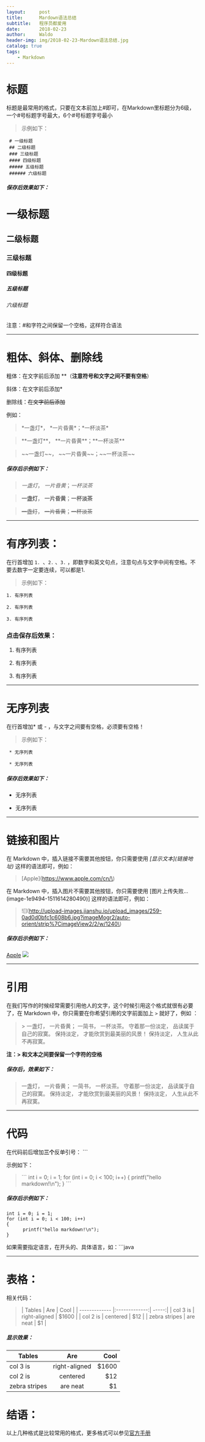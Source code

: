```yaml
---
layout:     post
title:      Mardown语法总结
subtitle:   程序员都爱用
date:       2018-02-23
author:     Waldo
header-img: img/2018-02-23-Mardown语法总结.jpg
catalog: true
tags:
    - Markdown
---
```


# 标题
   标题是最常用的格式，只要在文本前加上#即可，在Markdown里标题分为6级，一个#号标题字号最大，6个#号标题字号最小
> 示例如下：

     # 一级标题
     ## 二级标题
     ### 三级标题
     #### 四级标题
     ##### 五级标题
     ###### 六级标题
     
##### 保存后效果如下：
  
# 一级标题
   
## 二级标题
   
### 三级标题
   
#### 四级标题
   
##### 五级标题

###### 六级标题
    
注意：#和字符之间保留一个空格，这样符合语法

***

# 粗体、斜体、删除线

粗体：在文字前后添加 **（**注意符号和文字之间不要有空格**）

斜体：在文字前后添加*

删除线：~~在文字前后添加~~

例如：

> \*一盏灯\*， \*一片昏黄\*；\*一杯淡茶\*

> \*\*一盏灯\*\*， \*\*一片昏黄\*\*；\*\*一杯淡茶\*\*

>  \~\~一盏灯\~\~， \~\~一片昏黄\~\~；\~\~一杯淡茶\~\~
  
##### 保存后示例如下：

> *一盏灯*， *一片昏黄*；*一杯淡茶*

> **一盏灯**， **一片昏黄**；**一杯淡茶**

> ~~一盏灯~~， ~~一片昏黄~~；~~一杯淡茶~~

***

# 有序列表：

在行首增加  ```1. ```、```2.``` 、```3.``` ，即数字和英文句点，注意句点与文字中间有空格。不要去数字一定要连续，可以都是1.

> 示例如下：

    1. 有序列表
    
    2. 有序列表
    
    3. 有序列表
    
### 点击保存后效果：

 1. 有序列表
 
 2. 有序列表
 
 3. 有序列表
 
***

# 无序列表

在行首增加* 或 - ，与文字之间要有空格，必须要有空格！

> 示例如下：

     * 无序列表
     
     * 无序列表
     
##### 保存后效果如下：

 * 无序列表
 
 * 无序列表
 
***

# 链接和图片

在 Markdown 中，插入链接不需要其他按钮，你只需要使用   *[显示文本](链接地址\)* 这样的语法即可，例如：

>  [Apple](https://www.apple.com/cn/\)

在 Markdown 中，插入图片不需要其他按钮，你只需要使用 [图片上传失败...(image-1e9494-1511614280490)] 这样的语法即可，例如：

>  ![](http://upload-images.jianshu.io/upload_images/259-0ad0d0bfc1c608b6.jpg?imageMogr2/auto-orient/strip%7CimageView2/2/w/1240\)

##### 保存后示例如下：

[Apple](https://www.apple.com/cn/)
 ![](http://upload-images.jianshu.io/upload_images/259-0ad0d0bfc1c608b6.jpg?imageMogr2/auto-orient/strip%7CimageView2/2/w/1240)
 
***
# 引用

在我们写作的时候经常需要引用他人的文字，这个时候引用这个格式就很有必要了，在 Markdown 中，你只需要在你希望引用的文字前面加上  ```>``` 就好了，例如
：
> \> 一盏灯， 一片昏黄； 一简书， 一杯淡茶。 守着那一份淡定， 品读属于自己的寂寞。 保持淡定， 才能欣赏到最美丽的风景！ 保持淡定， 人生从此不再寂寞。

**注：> 和文本之间要保留一个字符的空格**

##### 保存后，效果如下：

> 一盏灯， 一片昏黄； 一简书， 一杯淡茶。 守着那一份淡定， 品读属于自己的寂寞。 保持淡定， 才能欣赏到最美丽的风景！ 保持淡定， 人生从此不再寂寞。

***

# 代码

在代码前后增加**三个**反单引号： ```

示例如下：

 > \``` 
  int i = 0; i = 1; 
  for (int i = 0; i < 100; i++)
  {
        printf("hello markdown!\n");
  }
  \```
  
##### 保存后示例如下：

  ``` 
  int i = 0; i = 1; 
  for (int i = 0; i < 100; i++)
  {
        printf("hello markdown!\n");
  }
  ```
  
如果需要指定语言，在开头的、具体语言，如：```java

***

# 表格：

相关代码：

>  | Tables        | Are           | Cool  |
   | ------------- |:-------------:| -----:|
   | col 3 is      | right-aligned | $1600 |
   | col 2 is      | centered      |   $12 |
   | zebra stripes | are neat      |    $1 |
   
##### 显示效果：

| Tables        | Are           | Cool  |
| ------------- |:-------------:| -----:|
| col 3 is      | right-aligned | $1600 |
| col 2 is      | centered      |   $12 |
| zebra stripes | are neat      |    $1 |

# 结语：

以上几种格式是比较常用的格式，更多格式可以参见[官方手册](http://wowubuntu.com/markdown/)
